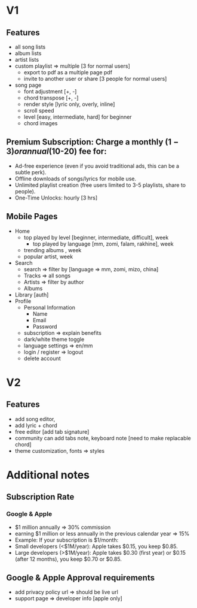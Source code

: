 # V1
## Features
- all song lists
- album lists
- artist lists
- custom playlist => multiple [3 for normal users]
  - export to pdf as a multiple page pdf
  - invite to another user or share [3 people for normal users]
- song page
  - font adjustment [+, -]
  - chord transpose [+, -]
  - render style [lyric only, overly, inline]
  - scroll speed
  - level [easy, intermediate, hard] for beginner 
  - chord images

## Premium Subscription: Charge a monthly ($1-3) or annual ($10-20) fee for:
- Ad-free experience (even if you avoid traditional ads, this can be a subtle perk).
- Offline downloads of songs/lyrics for mobile use.
- Unlimited playlist creation (free users limited to 3-5 playlists, share to people).
- One-Time Unlocks: hourly [3 hrs]

## Mobile Pages
- Home 
  - top played by level [beginner, intermediate, difficult], week
    - top played by language [mm, zomi, falam, rakhine], week
  - trending albums , week
  - popular artist, week
- Search
  - search => filter by [language => mm, zomi, mizo, china]
  - Tracks => all songs
  - Artists => filter by author
  - Albums 
- Library [auth]
- Profile
  - Personal Information
    - Name 
    - Email
    - Password
  - subscription => explain benefits
  - dark/white theme toggle
  - language settings => en/mm
  - login / register  => logout
  - delete account

# V2
## Features 
- add song editor,
 - add lyric + chord
 - free editor [add tab signature]
 - community can add tabs note, keyboard note [need to make replacable chord]
- theme customization, fonts => styles


# Additional notes 
## Subscription Rate
### Google & Apple
- $1 million annually => 30% commission
- earning $1 million or less annually in the previous calendar year => 15%
- Example: If your subscription is $1/month:
- Small developers (<$1M/year): Apple takes $0.15, you keep $0.85.
- Large developers (>$1M/year): Apple takes $0.30 (first year) or $0.15 (after 12 months), you keep $0.70 or $0.85.

## Google & Apple Approval requirements 
- add privacy policy url => should be live url
- support page => developer info [apple only]

